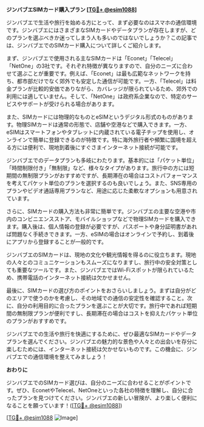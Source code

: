 **ジンバブエSIMカード購入プラン [[TG💪+ @esim1088](https://t.me/s/esim1088)]**

ジンバブエで生活や旅行を始める方にとって、まず必要なのはスマホの通信環境です。ジンバブエにはさまざまなSIMカードやデータプランが存在しますが、どのプランを選ぶべきか迷ってしまう人も多いのではないでしょうか？この記事では、ジンバブエでのSIMカード購入について詳しくご紹介します。

まず、ジンバブエで使用される主なSIMカードは「Econet」「Telecel」「NetOne」の3社です。それぞれ特徴が異なりますので、自分のニーズに合わせて選ぶことが重要です。例えば、「Econet」は最も広範なネットワークを持ち、都市部だけでなく郊外でも安定した通信が可能です。一方、「Telecel」は料金プランが比較的安価でありながら、カバレッジが限られているため、郊外での利用には適していません。そして、「NetOne」は政府系企業なので、特定のサービスやサポートが受けられる場合があります。

また、SIMカードには物理的なものとeSIMというデジタル形式のものがあります。物理SIMカードは通常の形態で、店舗や空港などで購入できます。一方、eSIMはスマートフォンやタブレットに内蔵されている電子チップを使用し、オンラインで簡単に登録できるのが特徴です。特に海外旅行者や頻繁に国境を超える方には便利で、現地到着後にすぐさまインターネット接続が可能です。

ジンバブエでのデータプランも多岐にわたります。基本的には「パケット単位」「時間制限付き」「無制限」など、様々なタイプがあります。旅行中の方には短期間の無制限プランがおすすめですが、長期滞在の場合はコストパフォーマンスを考えてパケット単位のプランを選択するのも良いでしょう。また、SNS専用のプランやビデオ通話専用プランなど、用途に応じた柔軟なオプションも用意されています。

さらに、SIMカードの購入方法も非常に簡単です。ジンバブエの主要な空港や市内のコンビニエンスストア、モバイルショップなどで物理SIMカードを購入できます。購入後は、個人情報の登録が必要ですが、パスポートや身分証明書があれば問題なく手続きできます。一方、eSIMの場合はオンラインで予約し、到着後にアプリから登録することが一般的です。

ジンバブエのSIMカードは、現地の文化や観光情報を得るのに役立ちます。現地の人々とのコミュニケーションもスムーズになりますし、旅行中の安全対策としても重要なツールです。また、ジンバブエではWi-Fiスポットが限られているため、携帯電話のインターネット接続は欠かせません。

最後に、SIMカードの選び方のポイントをおさらいしましょう。まずは自分がどのエリアで使うのかを考慮し、その地域での通信の安定性を確認すること。次に、自分の利用目的に合ったプランを選ぶことが大切です。旅行中であれば短期間の無制限プランが便利ですし、長期滞在の場合はコストを抑えたパケット単位のプランがおすすめです。

ジンバブエでの生活や旅行を快適にするために、ぜひ最適なSIMカードやデータプランを選んでください。ジンバブエの魅力的な景色や人々との出会いを存分に楽しむためには、インターネット接続は欠かせないものです。この機会に、ジンバブエでの通信環境を整えてみましょう！

**おわりに**

ジンバブエでのSIMカード選びは、自分のニーズに合わせることがポイントです。ぜひ、EconetやTelecel、NetOneといった各社の特徴を理解し、自分に合ったプランを見つけてください。ジンバブエの新しい冒険が、より楽しく便利になることを願っています！([[TG💪+ @esim1088](https://t.me/s/esim1088)])

[[TG💪+ @esim1088](https://t.me/s/esim1088) ![Image](https://i.postimg.cc/Y0z9fWf4/image.png)]